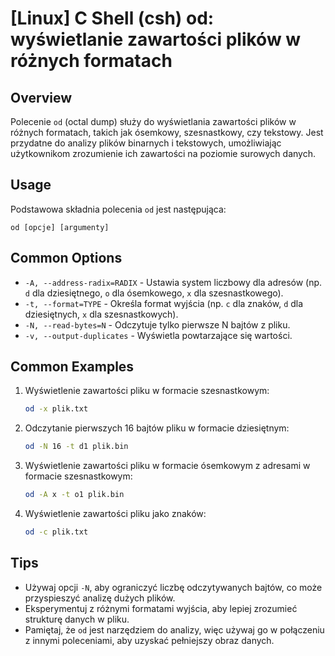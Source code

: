 # [Linux] C Shell (csh) od: wyświetlanie zawartości plików w różnych formatach

## Overview
Polecenie `od` (octal dump) służy do wyświetlania zawartości plików w różnych formatach, takich jak ósemkowy, szesnastkowy, czy tekstowy. Jest przydatne do analizy plików binarnych i tekstowych, umożliwiając użytkownikom zrozumienie ich zawartości na poziomie surowych danych.

## Usage
Podstawowa składnia polecenia `od` jest następująca:

```
od [opcje] [argumenty]
```

## Common Options
- `-A, --address-radix=RADIX` - Ustawia system liczbowy dla adresów (np. `d` dla dziesiętnego, `o` dla ósemkowego, `x` dla szesnastkowego).
- `-t, --format=TYPE` - Określa format wyjścia (np. `c` dla znaków, `d` dla dziesiętnych, `x` dla szesnastkowych).
- `-N, --read-bytes=N` - Odczytuje tylko pierwsze N bajtów z pliku.
- `-v, --output-duplicates` - Wyświetla powtarzające się wartości.

## Common Examples
1. Wyświetlenie zawartości pliku w formacie szesnastkowym:
   ```bash
   od -x plik.txt
   ```

2. Odczytanie pierwszych 16 bajtów pliku w formacie dziesiętnym:
   ```bash
   od -N 16 -t d1 plik.bin
   ```

3. Wyświetlenie zawartości pliku w formacie ósemkowym z adresami w formacie szesnastkowym:
   ```bash
   od -A x -t o1 plik.bin
   ```

4. Wyświetlenie zawartości pliku jako znaków:
   ```bash
   od -c plik.txt
   ```

## Tips
- Używaj opcji `-N`, aby ograniczyć liczbę odczytywanych bajtów, co może przyspieszyć analizę dużych plików.
- Eksperymentuj z różnymi formatami wyjścia, aby lepiej zrozumieć strukturę danych w pliku.
- Pamiętaj, że `od` jest narzędziem do analizy, więc używaj go w połączeniu z innymi poleceniami, aby uzyskać pełniejszy obraz danych.